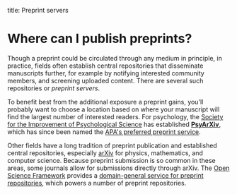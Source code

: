 title: Preprint servers

# Where can I publish preprints?

Though a preprint could be circulated through any medium in principle, in practice, fields often establish central repositories that disseminate manuscripts further, for example by notifying interested community members, and screening uploaded content. There are several such repositories or _preprint servers_.

To benefit best from the additional exposure a preprint gains, you'll probably want to choose a location based on where your manuscript will find the largest number of interested readers. For psychology, the [Society for the Improvement of Psychological Science](http://improvingpsych.org/) has established [**PsyArXiv**](https://psyarxiv.com/), which has since been named the [APA's preferred preprint service](http://blog.psyarxiv.com/2017/08/14/apa-names-psyarxiv-preferred-preprint-service/).

Other fields have a long tradition of preprint publication and established central repositories, especially [arXiv](https://arxiv.org/) for physics, mathematics, and computer science. Because preprint submission is so common in these areas, some journals allow for submissions directly through arXiv. The [Open Science Framework]() provides a [domain-general service for preprint repositories](https://osf.io/preprints), which powers a number of preprint repositories.
